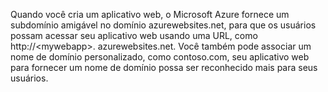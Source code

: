 Quando você cria um aplicativo web, o Microsoft Azure fornece um subdomínio amigável no domínio azurewebsites.net, para que os usuários possam acessar seu aplicativo web usando uma URL, como http://&lt;mywebapp&gt;. azurewebsites.net. Você também pode associar um nome de domínio personalizado, como contoso.com, seu aplicativo web para fornecer um nome de domínio possa ser reconhecido mais para seus usuários.